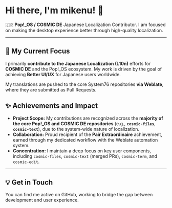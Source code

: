 # Hi there, I'm mikenu! 👋

🇯🇵 **Pop!_OS / COSMIC DE** Japanese Localization Contributor.
I am focused on making the desktop experience better through high-quality localization.

---

## 🚀 My Current Focus

I primarily **contribute to the Japanese Localization (L10n)** efforts for **COSMIC DE** and the Pop!\_OS ecosystem. My work is driven by the goal of achieving **Better UI/UX** for Japanese users worldwide.

My translations are pushed to the core System76 repositories **via Weblate**, where they are submitted as Pull Requests.

## ✨ Achievements and Impact

* **Project Scope:** My contributions are recognized across the **majority of the core Pop!\_OS and COSMIC DE repositories** (e.g., **`cosmic-files`**, **`cosmic-text`**), due to the system-wide nature of localization.
* **Collaboration:** Proud recipient of the **Pair Extraordinaire** achievement, earned through my dedicated workflow with the Weblate automation system.
* **Concentration:** I maintain a deep focus on key user components, including `cosmic-files`, `cosmic-text` (merged PRs), `cosmic-term`, and `cosmic-edit`.

---

## 💡 Get in Touch

You can find me active on GitHub, working to bridge the gap between development and user experience.
